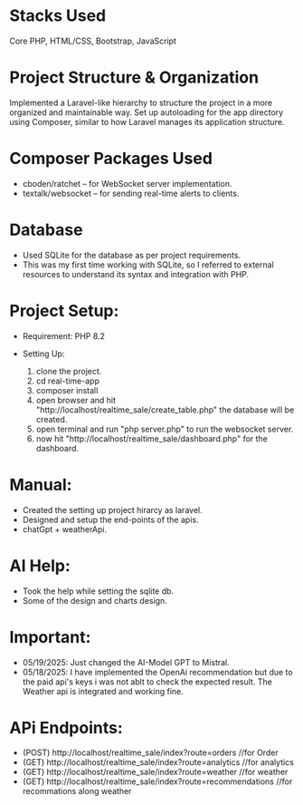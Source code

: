 # Stacks Used
Core PHP, HTML/CSS, Bootstrap, JavaScript

# Project Structure & Organization
Implemented a Laravel-like hierarchy to structure the project in a more organized and maintainable way.
Set up autoloading for the app directory using Composer, similar to how Laravel manages its application structure.

# Composer Packages Used
- cboden/ratchet – for WebSocket server implementation.
- textalk/websocket – for sending real-time alerts to clients.

# Database
- Used SQLite for the database as per project requirements.
- This was my first time working with SQLite, so I referred to external resources to understand its syntax and integration with PHP.

# Project Setup:

- Requirement:
  PHP 8.2

- Setting Up:
  1. clone the project. 
  2. cd real-time-app
  3. composer install
  5. open browser and hit "http://localhost/realtime_sale/create_table.php" the database will be created.
  4. open terminal and run "php server.php" to run the websocket server.
  6. now hit "http://localhost/realtime_sale/dashboard.php" for the dashboard.


# Manual:
  - Created the setting up project hirarcy as laravel.
  - Designed and setup the end-points of the apis.
  - chatGpt + weatherApi.

# AI Help:
 - Took the help while setting the sqlite db.
 - Some of the design and charts design.

# Important:
- 05/19/2025: Just changed the AI-Model GPT to Mistral.
- 05/18/2025: I have implemented the OpenAi recommendation but due to the paid api's keys i was not ablt to check the expected result. The Weather api is integrated and working fine.

# APi Endpoints:
- (POST) http://localhost/realtime_sale/index?route=orders   //for Order
- (GET) http://localhost/realtime_sale/index?route=analytics   //for analytics
- (GET) http://localhost/realtime_sale/index?route=weather   //for weather
- (GET) http://localhost/realtime_sale/index?route=recommendations   //for recommations along weather
